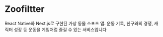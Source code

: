 # Zoofiltter

React Native와 Next.js로 구현된 가상 동물 스포츠 앱. 운동 기록, 친구와의 경쟁, 캐릭터 성장 등 운동을 게임처럼 즐길 수 있는 서비스입니다

